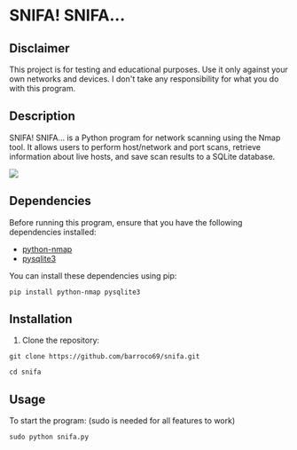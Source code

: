 # SNIFA! SNIFA...


## Disclaimer
This project is for testing and educational purposes. Use it only against your own networks and devices. I don't take any responsibility for what you do with this program.


## Description
SNIFA! SNIFA... is a Python program for network scanning using the Nmap tool.
It allows users to perform host/network and port scans, retrieve information about live hosts, and save scan results to a SQLite database.

<img src="https://github.com/barroco69/snifa/assets/73498277/7b160b25-4974-47d6-84e7-acdcbed6bb54">

## Dependencies

Before running this program, ensure that you have the following dependencies installed:

- [python-nmap](https://pypi.org/project/python-nmap/)
- [pysqlite3](https://pypi.org/project/pysqlite3/)

You can install these dependencies using pip:

`pip install python-nmap pysqlite3`


## Installation
1. Clone the repository:

`git clone https://github.com/barroco69/snifa.git`

`cd snifa`


## Usage
To start the program: (sudo is needed for all features to work)

`sudo python snifa.py`


